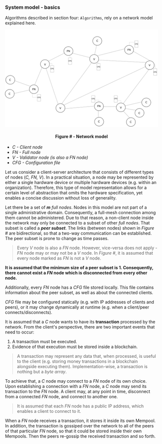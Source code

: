 ### System model - basics

Algorithms described in section four: `Algorithms`, rely on a network model explained here.

![](https://github.com/lukamiletic95/papers/blob/master/images/fig1.png)
<div align='center'> 
	<h4>Figure # - Network model</h4>
</div>

* *C - Client node*
* *FN - Full node*
* *V - Validator node (is also a *FN* node)*
* *CFG - Configuration file*

Let us consider a client-server architecture that consists of different types of nodes (*C, FN, V*). In a practical situation, a node may be represented by either a single hardware device or multiple hardware devices (e.g. within an organization). Therefore, this type of model representation allows for a certain level of abstraction that omits the hardware specification, yet enables a concise discussion without loss of generality.

Let there be a set of ***m*** *full nodes*. Nodes in this model are not part of a single administrative domain. Consequently, a full-mesh connection among them cannot be administered. Due to that reason, a non-client node inside the network may only be connected to a subset of other *full nodes*. That subset is called a ***peer subset***. The links (between nodes) shown in *Figure #* are bidirectional, so that a two-way communication can be established. The peer subset is prone to change as time passes.

> Every *V* node is also a *FN* node. However, vice-versa does not apply - *FN* node may or may not be a *V* node. In *Figure #*, it is assumed that every node marked as *FN* is not a *V* node.

**It is assumed that the minimum size of a peer subset is 1. Consequently, there cannot exist a *FN* node which is disconnected from every other node.**

Additionally, every *FN* node has a *CFG* file stored locally. This file contains information about the peer subset, as well as about the connected clients.

*CFG* file may be configured statically (e.g. with IP addresses of clients and peers), or it may change dynamically at runtime (e.g. when a client/peer connects/disconnects). 

It is assumed that a *C* node wants to have its **transaction** processed by the network. From the client's perspective, there are two important events that need to occur:
1. A transaction must be executed.
2. Evidence of that execution must be stored inside a blockchain.

> A transaction may represent any data that, when processed, is useful to the client (e.g. storing money transactions in a blockchain alongside executing them). Implementation-wise, a transaction is nothing but a *byte array*.

To achieve that, a *C* node may connect to a *FN* node of its own choice. Upon establishing a connection with a *FN* node, a *C* node may send its transaction to the *FN* node. A client may, at any point in time, disconnect from a connected *FN* node, and connect to another one.

> It is assumed that each *FN* node has a public IP address, which enables a client to connect to it.

When a *FN* node receives a transaction, it stores it inside its own Mempool. In addition, the transaction is gossiped over the network to all of the peers of that particular *FN* node, so that it could be stored inside their own Mempools. Then the peers re-gossip the received transaction and so forth.


<!--stackedit_data:
eyJoaXN0b3J5IjpbLTE0Nzg3MTk0MjEsLTE3ODEzMDU5NjUsMj
EzNjQ3ODg3OCwtMTU5ODQ0MzkyLDEzNTQ0Nzc0NjYsMTczNDA0
NDcwMywtMTc1MzEyMzY5NywtMzAzMTEzOTYyLDE2MzI2ODU0NT
gsMTYxOTk1NDQwMCwxNzM4OTA3Nzk0XX0=
-->